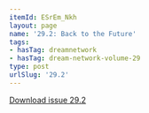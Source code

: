 ```yaml
---
itemId: ESrEm_Nkh
layout: page
name: '29.2: Back to the Future'
tags:
- hasTag: dreamnetwork
- hasTag: dream-network-volume-29
type: post
urlSlug: '29.2'
---
```

<a href="files/pdfs/Volume_29/29.2_back_to_the_future.pdf" download="">Download issue 29.2</a>
